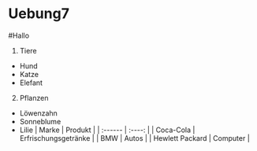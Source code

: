 Uebung7
=======
#Hallo
1. Tiere
 * Hund
 * Katze
 * Elefant
2. Pflanzen
 * Löwenzahn
 * Sonneblume
 * Lilie
| Marke | Produkt |
| :------ | :----: |
| Coca-Cola | Erfrischungsgetränke |
| BMW | Autos |
| Hewlett Packard | Computer |
